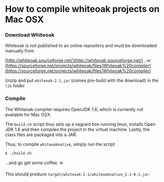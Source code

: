 # How to compile whiteoak projects on Mac OSX

### Download Whiteoak

Whiteoak is not published to an online repository and must be downloaded manually from

[http://whiteoak.sourceforge.net/](http://whiteoak.sourceforge.net/)
, or
[https://sourceforge.net/projects/whiteoak/files/Whiteoak%20compiler](https://sourceforge.net/projects/whiteoak/files/Whiteoak%20compiler)

Unzip and put ```whiteoak-2.1.jar``` (comes pre-build with the download) in the ```lib``` folder


### Compile

The Whiteoak compiler requires OpenJDK 1.6, which is currently not available for Mac OSX.

The ```build.sh``` script thus sets up a vagrant box running linux, installs Open JDK 1.6 and then compiles the project in the virtual machine. Lastly, the class files are packaged into a JAR.

Thus, to compile ```whiteoaknative```, simply run the script

    $ ./build.sh

...and go get some coffee. ☕️

This should produce ```target/whiteoak-2.1/whiteoaknative_2.1-0.1.jar```.